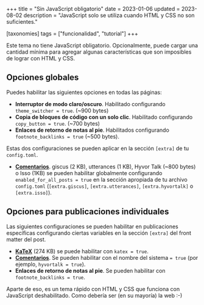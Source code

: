 +++
title = "Sin JavaScript obligatorio"
date = 2023-01-06
updated = 2023-08-02
description = "JavaScript solo se utiliza cuando HTML y CSS no son suficientes."

[taxonomies]
tags = ["funcionalidad", "tutorial"]
+++

Este tema no tiene JavaScript obligatorio. Opcionalmente, puede cargar una cantidad mínima para agregar algunas características que son imposibles de lograr con HTML y CSS.

## Opciones globales

Puedes habilitar las siguientes opciones en todas las páginas:

- **Interruptor de modo claro/oscuro**. Habilitado configurando `theme_switcher = true`. (~900 bytes)
- **Copia de bloques de código con un solo clic**. Habilitado configurando `copy_button = true`. (~700 bytes)
- **Enlaces de retorno de notas al pie**. Habilitados configurando `footnote_backlinks = true` (~500 bytes).

Estas dos configuraciones se pueden aplicar en la sección `[extra]` de tu `config.toml`.

- [**Comentarios**](@/blog/comments.es.md). giscus (2 KB), utterances (1 KB), Hyvor Talk (~800 bytes) o Isso (1KB) se pueden habilitar globalmente configurando `enabled_for_all_posts = true` en la sección apropiada de tu archivo `config.toml` (`[extra.giscus]`, `[extra.utterances]`, `[extra.hyvortalk]` o `[extra.isso]`).

## Opciones para publicaciones individuales

Las siguientes configuraciones se pueden habilitar en publicaciones específicas configurando ciertas variables en la sección `[extra]` del front matter del post.

- [**KaTeX**](@/blog/markdown.es.md#katex) (274 KB) se puede habilitar con `katex = true`.
- [**Comentarios**](@/blog/comments.es.md). Se pueden habilitar con el nombre del sistema `= true` (por ejemplo, `hyvortalk = true`).
- **Enlaces de retorno de notas al pie**. Se pueden habilitar con `footnote_backlinks = true`.

Aparte de eso, es un tema rápido con HTML y CSS que funciona con JavaScript deshabilitado. Como debería ser (en su mayoría) la web :-)

